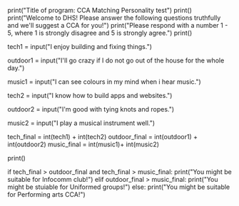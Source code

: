 
print("Title of program: CCA Matching Personality test")
print()
print("Welcome to DHS! Please answer the following questions truthfully and we'll suggest a CCA for you!")
print("Please respond with a number 1 - 5, where 1 is strongly disagree and 5 is strongly agree.")
print()

tech1 = input("I enjoy building and fixing things.")

outdoor1 = input("I'll go crazy if I do not go out of the house for the whole day.")

music1 = input("I can see colours in my mind when i hear music.")

tech2 = input("I know how to build apps and websites.")

outdoor2 = input("I'm good with tying knots and ropes.")

music2 = input("I play a musical instrument well.")


tech_final = int(tech1) + int(tech2)
outdoor_final = int(outdoor1) + int(outdoor2)
music_final = int(music1)+ int(music2)

print()

if tech_final > outdoor_final and tech_final > music_final:
  print("You might be suitable for Infocomm club!")
elif outdoor_final > music_final:
  print("You might be stuiable for Uniformed groups!")
else:
  print("You might be suitable for Performing arts CCA!")

  
